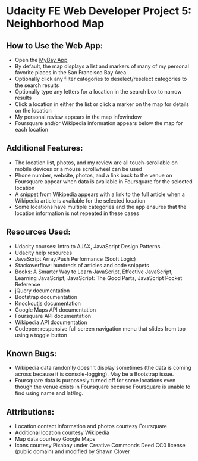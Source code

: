 # Udacity FE Web Developer Project 5: Neighborhood Map

## How to Use the Web App:
- Open the [MyBay App](http://shawnclover.com/apps/mybay)
- By default, the map displays a list and markers of many of my personal favorite places in the San Francisco Bay Area
- Optionally click any filter categories to deselect/reselect categories to the search results
- Optionally type any letters for a location in the search box to narrow results
- Click a location in either the list or click a marker on the map for details on the location
- My personal review appears in the map infowindow
- Foursquare and/or Wikipedia information appears below the map for each location

## Additional Features:
- The location list, photos, and my review are all touch-scrollable on mobile devices or a mouse scrollwheel can be used
- Phone number, website, photos, and a link back to the venue on Foursquare appear when data is available in Foursquare for the selected location
- A snippet from Wikipedia appears with a link to the full article when a Wikipedia article is available for the selected location
- Some locations have multiple categories and the app ensures that the location information is not repeated in these cases

## Resources Used:
- Udacity courses: Intro to AJAX, JavaScript Design Patterns
- Udacity help resources
- JavaScript Array.Push Performance (Scott Logic)
- Stackoverflow: hundreds of articles and code snippets
- Books: A Smarter Way to Learn JavaScript, Effective JavaScript, Learning JavaScript, JavaScript: The Good Parts, JavaScript Pocket Reference
- jQuery documentation
- Bootstrap documentation
- Knockoutjs documentation
- Google Maps API documentation
- Foursquare API documentation
- Wikipedia API documentation
- Codepen: responsive full screen navigation menu that slides from top using a toggle button

## Known Bugs:
- Wikipedia data randomly doesn't display sometimes (the data is coming across because it is console-logging). May be a Bootstrap issue.
- Foursquare data is purposesly turned off for some locations even though the venue exists in Foursquare because Foursquare is unable to find using name and lat/lng.

## Attributions:
- Location contact information and photos courtesy Foursquare
- Additional location courtesy Wikipedia
- Map data courtesy Google Maps
- Icons courtesy Pixabay under Creative Commonds Deed CC0 license (public domain) and modified by Shawn Clover

